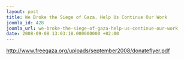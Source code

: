 ```yaml
---
layout: post
title: We Broke the Siege of Gaza. Help Us Continue Our Work
joomla_id: 428
joomla_url: we-broke-the-siege-of-gaza-help-us-continue-our-work
date: 2008-09-08 13:03:18.000000000 +02:00
---
```

<p><a href="http://www.freegaza.org/uploads/september2008/donateflyer.pdf">http://www.freegaza.org/uploads/september2008/donateflyer.pdf</a></p>
